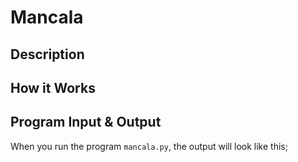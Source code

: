 # Mancala

## Description

## How it Works

## Program Input & Output

When you run the program `mancala.py`, the output will look like this;

```
```
